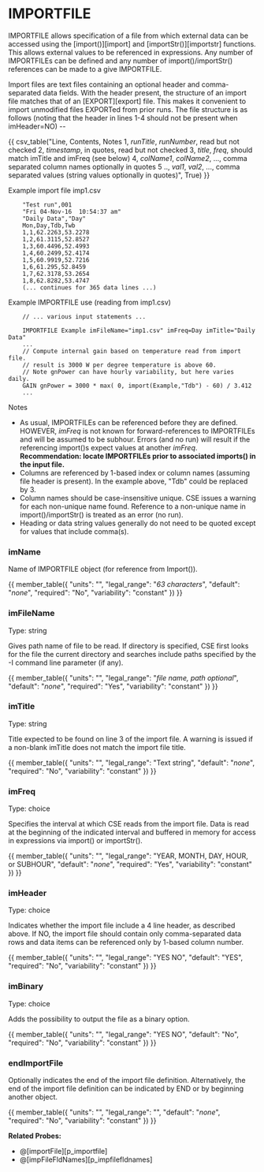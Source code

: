 # IMPORTFILE

IMPORTFILE allows specification of a file from which external data can be accessed using the [import()][import] and [importStr()][importstr] functions. This allows external values to be referenced in expressions.  Any number of IMPORTFILEs can be defined and any number of import()/importStr() references can be made to a give IMPORTFILE.

Import files are text files containing an optional header and comma-separated data fields.  With
the header present, the structure of an import file matches that of an [EXPORT][export] file.  This makes it convenient to import unmodified files EXPORTed from prior runs.  The file structure is as follows (noting that the header in lines 1-4 should not be present when imHeader=NO) --

{{
  csv_table("Line,      Contents,                            Notes
  1,         *runTitle*&comma; *runNumber*,       read but not checked
  2,         *timestamp*,                         in quotes&comma; read but not checked
  3,         *title*&comma; *freq*,               should match imTitle and imFreq (see below)
  4,         *colName1*&comma; *colName2*&comma; ...,    comma separated column names optionally in quotes
  5 ..,      *val1*&comma; *val2*&comma; ...,            comma separated values (string values optionally in quotes)", True)
}}

Example import file imp1.csv

        "Test run",001
        "Fri 04-Nov-16  10:54:37 am"
        "Daily Data","Day"
        Mon,Day,Tdb,Twb
        1,1,62.2263,53.2278
        1,2,61.3115,52.8527
        1,3,60.4496,52.4993
        1,4,60.2499,52.4174
        1,5,60.9919,52.7216
        1,6,61.295,52.8459
        1,7,62.3178,53.2654
        1,8,62.8282,53.4747
        (... continues for 365 data lines ...)

Example IMPORTFILE use (reading from imp1.csv)

        // ... various input statements ...

        IMPORTFILE Example imFileName="imp1.csv" imFreq=Day imTitle="Daily Data"
        ...
        // Compute internal gain based on temperature read from import file.
        // result is 3000 W per degree temperature is above 60.
        // Note gnPower can have hourly variability, but here varies daily.
        GAIN gnPower = 3000 * max( 0, import(Example,"Tdb") - 60) / 3.412
        ...

Notes

 * As usual, IMPORTFILEs can be referenced before they are defined.  HOWEVER, *imFreq* is not known for forward-references to IMPORTFILEs and will be assumed to be subhour.  Errors (and no run) will result if the referencing import()s expect values at another *imFreq*.  **Recommendation: locate IMPORTFILEs prior to associated imports() in the input file.**
 * Columns are referenced by 1-based index or column names (assuming file header is present).
 In the example above, "Tdb" could be replaced by 3.
 * Column names should be case-insensitive unique.  CSE issues a warning for each non-unique name found. Reference to a non-unique name in import()/importStr() is treated as an error (no run).
 * Heading or data string values generally do not need to be quoted except for values that include comma(s).



### imName

Name of IMPORTFILE object (for reference from Import()).

{{
  member_table({
    "units": "",
    "legal_range": "*63 characters*", 
    "default": "*none*",
    "required": "No",
    "variability": "constant" 
  })
}}

### imFileName

Type: string

Gives path name of file to be read. If directory is specified, CSE first looks for the file the current directory and searches include paths specified by the -I command line parameter (if any).

{{
  member_table({
    "units": "",
    "legal_range": "*file name, path optional*", 
    "default": "*none*",
    "required": "Yes",
    "variability": "constant" 
  })
}}

### imTitle

Type: string

Title expected to be found on line 3 of the import file.  A warning is issued if a non-blank imTitle does not match the import file title.

{{
  member_table({
    "units": "",
    "legal_range": "Text string", 
    "default": "*none*",
    "required": "No",
    "variability": "constant" 
  })
}}

### imFreq

Type: choice

Specifies the interval at which CSE reads from the import file.  Data is read at the beginning of the indicated interval and buffered in memory for access in expressions via import() or importStr().

{{
  member_table({
    "units": "",
    "legal_range": "YEAR, MONTH, DAY, HOUR, or SUBHOUR", 
    "default": "*none*",
    "required": "Yes",
    "variability": "constant" 
  })
}}

### imHeader

Type: choice

Indicates whether the import file include a 4 line header, as described above.  If NO, the import file
should contain only comma-separated data rows and data items can be referenced only by 1-based column number.

{{
  member_table({
    "units": "",
    "legal_range": "YES NO", 
    "default": "YES",
    "required": "No",
    "variability": "constant" 
  })
}}

### imBinary

Type: choice

Adds the possibility to output the file as a binary option.

{{
  member_table({
    "units": "",
    "legal_range": "YES NO", 
    "default": "No",
    "required": "No",
    "variability": "constant" 
  })
}}

### endImportFile

Optionally indicates the end of the import file definition. Alternatively, the end of the import file definition can be indicated by END or by beginning another object.

{{
  member_table({
    "units": "",
    "legal_range": "", 
    "default": "*none*",
    "required": "No",
    "variability": "constant" 
  })
}}

**Related Probes:**

- @[importFile][p_importfile]
- @[impFileFldNames][p_impfilefldnames]
